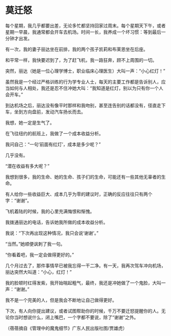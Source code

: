 # 莫迁怒

每个星期，我几乎都要出差，无论多忙都坚持回家过周末。每个星期天下午，或者星期一早晨，我通常都会开车去机场。时间一长，我养成一个坏习惯：等到最后一分钟才出发。

有一次，我的妻子丽达坐在前排，我的两个孩子凯莉和布莱恩坐在后座。

和平常一样，我快要迟到了，为了赶飞机，我一路狂奔，顾不上周围的一切。

突然，丽达（她是一位心理学博士，职业临床心理医生）大叫一声：“小心红灯！”

虽然我是一个经过严格训练的行为学专业人士，每天的主要工作都是告诉别人，应当如何与人相处，我还是忍不住冲她大叫：“我知道是红灯，别以为只有你一个人会开车。”

到达机场之后，丽达没有像平时那样和我吻别，甚至连告别的话都没有，径直走下车，坐到方向盘前，发动汽车扬长而去。

我想，她一定是生气了。

在飞往纽约的航班上，我做了一个成本收益分析。

我问自己：“一句‘前面有红灯’，成本是多少呢？”

几乎没有。

“潜在收益有多大呢？”

我想到很多，我的生命、她的生命、孩子们的生命，可能还有一些其他无辜者的生命。

有人给你一些收益巨大、成本几乎为零的建议时，正确的反应往往只有两个字：“谢谢”。

飞机着陆的时候，我的心里充满悔恨和惭愧。

我拨通丽达的电话，告诉她我所做的成本收益分析。

我说：“下次再出现这种情况，我只会说‘谢谢’。”

“当然。”她顺便讽刺了我一句。

“你看着吧，我一定会做得更好的。”

几个月过去了，那件事情早已被我忘得一干二净。有一天，我再次驾车冲向机场，丽达突然大叫道：“小心，红灯！”

我的脸顿时红得发紫，我开始喘起粗气，最终，我还是冲她做了一个鬼脸，大叫一声：“谢谢。”

我不是一个完美的人，但是我会不断地让自己做得更好。

下次，有人向你提出建议，或者试图帮助你的时候，千万不要迁怒提醒你的人。无论你当时想说什么，闭上嘴巴，一个字都不要说，除了“谢谢”之外。

（蓓蓓摘自《管理中的魔鬼细节》广东人民出版社图/贾雄虎）